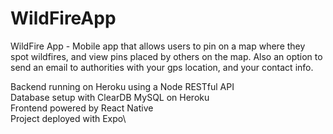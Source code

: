 # WildFireApp

WildFire App - Mobile app that allows users to pin on a map where they spot wildfires, and view pins placed by others on the map. Also an option to send an email to authorities with your gps location, and your contact info.

Backend running on Heroku using a Node RESTful API\
Database setup with ClearDB MySQL on Heroku\
Frontend powered by React Native\
Project deployed with Expo\
